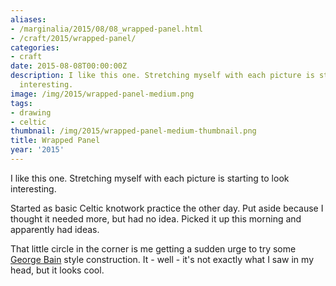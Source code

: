 ```yaml
---
aliases:
- /marginalia/2015/08/08_wrapped-panel.html
- /craft/2015/wrapped-panel/
categories:
- craft
date: 2015-08-08T00:00:00Z
description: I like this one. Stretching myself with each picture is starting to look
  interesting.
image: /img/2015/wrapped-panel-medium.png
tags:
- drawing
- celtic
thumbnail: /img/2015/wrapped-panel-medium-thumbnail.png
title: Wrapped Panel
year: '2015'
---
```

I like this one. Stretching myself with each picture is starting to look interesting.
<!--more-->

Started as basic Celtic knotwork practice the other day.
Put aside because I thought it needed more, but had no idea. Picked it up
this morning and apparently had ideas.

That little circle in the corner is me getting a sudden urge to try some
[George Bain][] style construction. It - well - it's not exactly what I
saw in my head, but it looks cool.

[George Bain]: https://en.wikipedia.org/wiki/George_Bain_(artist)

